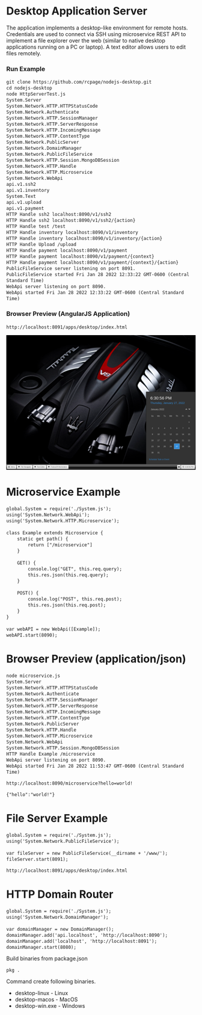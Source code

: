 # Desktop Application Server


The application implements a desktop-like environment for remote hosts.  Credentials are used to connect via SSH using microservice REST API to implement a file explorer over the web (similar to native desktop applications running on a PC or laptop). A text editor allows users to edit files remotely.

### Run Example


```
git clone https://github.com/rcpage/nodejs-desktop.git
cd nodejs-desktop
node HttpServerTest.js 
System.Server
System.Network.HTTP.HTTPStatusCode
System.Network.Authenticate
System.Network.HTTP.SessionManager
System.Network.HTTP.ServerResponse
System.Network.HTTP.IncomingMessage
System.Network.HTTP.ContentType
System.Network.PublicServer
System.Network.DomainManager
System.Network.PublicFileService
System.Network.HTTP.Session.MongoDBSession
System.Network.HTTP.Handle
System.Network.HTTP.Microservice
System.Network.WebApi
api.v1.ssh2
api.v1.inventory
System.Text
api.v1.upload
api.v1.payment
HTTP Handle ssh2 localhost:8090/v1/ssh2
HTTP Handle ssh2 localhost:8090/v1/ssh2/{action}
HTTP Handle test /test
HTTP Handle inventory localhost:8090/v1/inventory
HTTP Handle inventory localhost:8090/v1/inventory/{action}
HTTP Handle Upload /upload
HTTP Handle payment localhost:8090/v1/payment
HTTP Handle payment localhost:8090/v1/payment/{context}
HTTP Handle payment localhost:8090/v1/payment/{context}/{action}
PublicFileService server listening on port 8091.
PublicFileService started Fri Jan 28 2022 12:33:22 GMT-0600 (Central Standard Time)
WebApi server listening on port 8090.
WebApi started Fri Jan 28 2022 12:33:22 GMT-0600 (Central Standard Time)
```

### Browser Preview (AngularJS Application)

```
http://localhost:8091/apps/desktop/index.html
```

![Alt text](/www/images/desktop-app.png?raw=true "Title")

# Microservice Example

```
global.System = require('./System.js');
using('System.Network.WebApi');
using('System.Network.HTTP.Microservice');

class Example extends Microservice {
    static get path() {
        return ["/microservice"]
    }

    GET() {
        console.log("GET", this.req.query);
        this.res.json(this.req.query);
    }

    POST() {
        console.log("POST", this.req.post);
        this.res.json(this.req.post);
    }
}

var webAPI = new WebApi([Example]);
webAPI.start(8090);
```

# Browser Preview (application/json)
```
node microservice.js 
System.Server
System.Network.HTTP.HTTPStatusCode
System.Network.Authenticate
System.Network.HTTP.SessionManager
System.Network.HTTP.ServerResponse
System.Network.HTTP.IncomingMessage
System.Network.HTTP.ContentType
System.Network.PublicServer
System.Network.HTTP.Handle
System.Network.HTTP.Microservice
System.Network.WebApi
System.Network.HTTP.Session.MongoDBSession
HTTP Handle Example /microservice
WebApi server listening on port 8090.
WebApi started Fri Jan 28 2022 11:53:47 GMT-0600 (Central Standard Time)
```
```
http://localhost:8090/microservice?hello=world!
```

```
{"hello":"world!"}
```

# File Server Example

```
global.System = require('./System.js');
using('System.Network.PublicFileService');

var fileServer = new PublicFileService(__dirname + '/www/');
fileServer.start(8091);
```

```
http://localhost:8091/apps/desktop/index.html
```

# HTTP Domain Router

```
global.System = require('./System.js');
using('System.Network.DomainManager');

var domainManager = new DomainManager();
domainManager.add('api.localhost', 'http://localhost:8090');
domainManager.add('localhost', 'http://localhost:8091');
domainManager.start(8080);
```



Build binaries from package.json

```sh
pkg .
```

Command create following binaries.

- desktop-linux - Linux
- desktop-macos - MacOS 
- desktop-win.exe - Windows